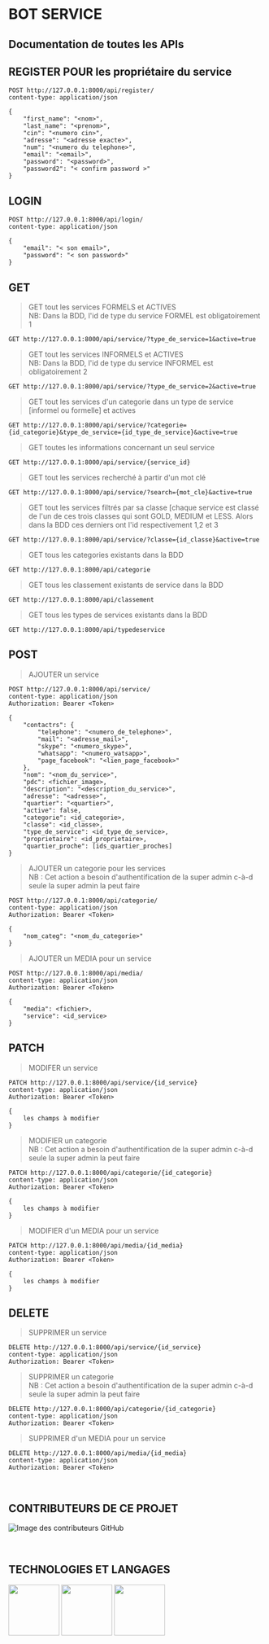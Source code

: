 # BOT SERVICE

## Documentation de toutes les APIs

## REGISTER POUR les propriétaire du service
```
POST http://127.0.0.1:8000/api/register/
content-type: application/json

{
    "first_name": "<nom>",
    "last_name": "<prenom>",
    "cin": "<numero cin>",
    "adresse": "<adresse exacte>",
    "num": "<numero du telephone>",
    "email": "<email>",
    "password": "<password>",
    "password2": "< confirm password >"
}
```

## LOGIN 
```
POST http://127.0.0.1:8000/api/login/
content-type: application/json

{
    "email": "< son email>",
    "password": "< son password>"
}

```
## GET

> GET tout les services FORMELS et ACTIVES <br>
> NB: Dans la BDD, l'id de type du service FORMEL est obligatoirement 1

```
GET http://127.0.0.1:8000/api/service/?type_de_service=1&active=true
```

> GET tout les services INFORMELS et ACTIVES  <br>
> NB: Dans la BDD, l'id de type du service INFORMEL est obligatoirement 2

```
GET http://127.0.0.1:8000/api/service/?type_de_service=2&active=true
```
> GET tout les services d'un categorie dans un type de service [informel ou formelle] et actives

```
GET http://127.0.0.1:8000/api/service/?categorie={id_categorie}&type_de_service={id_type_de_service}&active=true
```

>GET toutes les informations concernant un seul service

```
GET http://127.0.0.1:8000/api/service/{service_id}
```
> GET tout les services recherché à partir d'un mot clé

```
GET http://127.0.0.1:8000/api/service/?search={mot_cle}&active=true
```
> GET tout les services filtrés par sa classe [chaque service est classé de l'un de ces trois classes qui sont GOLD, MEDIUM et LESS. Alors dans la BDD ces derniers ont l'id respectivement 1,2 et 3

```
GET http://127.0.0.1:8000/api/service/?classe={id_classe}&active=true
```
> GET tous les categories existants dans la BDD

```
GET http://127.0.0.1:8000/api/categorie
```
> GET tous les classement existants de service dans la BDD

```
GET http://127.0.0.1:8000/api/classement
```
> GET tous les types de services existants dans la BDD

```
GET http://127.0.0.1:8000/api/typedeservice
```
## POST

> AJOUTER un service

```
POST http://127.0.0.1:8000/api/service/
content-type: application/json
Authorization: Bearer <Token>

{
    "contactrs": {
        "telephone": "<numero_de_telephone>",
        "mail": "<adresse_mail>",
        "skype": "<numero_skype>",
        "whatsapp": "<numero_watsapp>",
        "page_facebook": "<lien_page_facebook>"
    },
    "nom": "<nom_du_service>",
    "pdc": <fichier_image>,
    "description": "<description_du_service>",
    "adresse": "<adresse>",
    "quartier": "<quartier>",
    "active": false,
    "categorie": <id_categorie>,
    "classe": <id_classe>,
    "type_de_service": <id_type_de_service>,
    "proprietaire": <id_proprietaire>,
    "quartier_proche": [ids_quartier_proches]
}
```

> AJOUTER un categorie pour les services <br>
> NB : Cet action a besoin d'authentification de la super admin c-à-d seule la super admin la peut faire 

```
POST http://127.0.0.1:8000/api/categorie/
content-type: application/json
Authorization: Bearer <Token>

{
    "nom_categ": "<nom_du_categorie>"
}
```

> AJOUTER un MEDIA pour un service

```
POST http://127.0.0.1:8000/api/media/
content-type: application/json
Authorization: Bearer <Token>

{
    "media": <fichier>,
    "service": <id_service>
}
```

## PATCH

> MODIFER un service

```
PATCH http://127.0.0.1:8000/api/service/{id_service}
content-type: application/json
Authorization: Bearer <Token>

{
    les champs à modifier
}
```

> MODIFIER un categorie <br> 
> NB : Cet action a besoin d'authentification de la super admin c-à-d seule la super admin la peut faire 

```
PATCH http://127.0.0.1:8000/api/categorie/{id_categorie}
content-type: application/json
Authorization: Bearer <Token>

{
    les champs à modifier
}
```

> MODIFIER d'un MEDIA pour un service

```
PATCH http://127.0.0.1:8000/api/media/{id_media}
content-type: application/json
Authorization: Bearer <Token>

{
    les champs à modifier
}
```
## DELETE

> SUPPRIMER un service

```
DELETE http://127.0.0.1:8000/api/service/{id_service}
content-type: application/json
Authorization: Bearer <Token>
```

> SUPPRIMER un categorie <br> 
> NB : Cet action a besoin d'authentification de la super admin c-à-d seule la super admin la peut faire 

```
DELETE http://127.0.0.1:8000/api/categorie/{id_categorie}
content-type: application/json
Authorization: Bearer <Token>
```

> SUPPRIMER d'un MEDIA pour un service

```
DELETE http://127.0.0.1:8000/api/media/{id_media}
content-type: application/json
Authorization: Bearer <Token>

```
<br>

## CONTRIBUTEURS DE CE PROJET
![Image des contributeurs GitHub](https://contrib.rocks/image?repo=iTeam-S/Aiza-izy-zany)


<br>

## TECHNOLOGIES ET LANGAGES
<p><img height="100" src="https://github.com/iTeam-S/Ampalibe/raw/main/docs/source/_static/ampalibe_logo.png"/>
<img height="100" src="https://www.django-rest-framework.org/img/logo.png"/>
<img height="100" src="https://upload.wikimedia.org/wikipedia/commons/thumb/c/c3/Python-logo-notext.svg/2048px-Python-logo-notext.svg.png"/></p>
